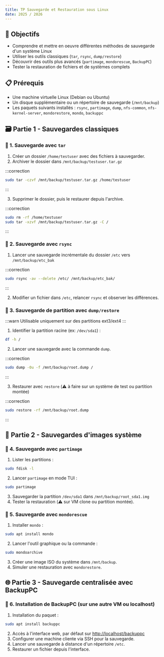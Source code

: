 ```yaml
---
title: TP Sauvegarde et Restauration sous Linux
date: 2025 / 2026
---
```


## 🎯 Objectifs

- Comprendre et mettre en oeuvre différentes méthodes de sauvegarde d'un système Linux
- Utiliser les outils classiques (`tar`, `rsync`, `dump/restore`)
- Découvrir des outils plus avancés (`partimage`, `mondorescue`, `BackupPC`)
- Tester la restauration de fichiers et de systèmes complets

## 📋 Prérequis

- Une machine virtuelle Linux (Debian ou Ubuntu)
- Un disque supplémentaire ou un répertoire de sauvegarde (`/mnt/backup`)
- Les paquets suivants installés : `rsync`, `partimage`, `dump`, `nfs-common`, `nfs-kernel-server`, `mondorestore`, `mondo`, `backuppc`

## 🗃️ Partie 1 - Sauvegardes classiques

### 🔹 1. Sauvegarde avec `tar`

1. Créer un dossier `/home/testuser` avec des fichiers à sauvegarder.
2. Archiver le dossier dans `/mnt/backup/testuser.tar.gz`

:::correction
```sh
sudo tar -czvf /mnt/backup/testuser.tar.gz /home/testuser
````
:::

3. Supprimer le dossier, puis le restaurer depuis l'archive.

:::correction
```sh
sudo rm -rf /home/testuser
sudo tar -xzvf /mnt/backup/testuser.tar.gz -C /
```
:::

### 🔹 2. Sauvegarde avec `rsync`

1. Lancer une sauvegarde incrémentale du dossier `/etc` vers `/mnt/backup/etc_bak`

:::correction
```sh
sudo rsync -av --delete /etc/ /mnt/backup/etc_bak/
```
:::

2. Modifier un fichier dans `/etc`, relancer `rsync` et observer les différences.

### 🔹 3. Sauvegarde de partition avec `dump/restore`

:::warn
Utilisable uniquement sur des partitions ext3/ext4
:::

1. Identifier la partition racine (ex: `/dev/sda1`) :

```sh
df -h /
```

2. Lancer une sauvegarde avec la commande `dump`.

:::correction
```sh
sudo dump -0u -f /mnt/backup/root.dump /
```
:::

3. Restaurer avec `restore` (⚠️ à faire sur un système de test ou partition montée)

:::correction
```sh
sudo restore -rf /mnt/backup/root.dump
```
:::

## 💾 Partie 2 - Sauvegardes d'images système

### 🔹 4. Sauvegarde avec `partimage`

1. Lister les partitions :

```sh
sudo fdisk -l
```

2. Lancer `partimage` en mode TUI :

```sh
sudo partimage
```

3. Sauvegarder la partition `/dev/sda1` dans `/mnt/backup/root_sda1.img`
4. Tester la restauration (⚠️ sur VM clone ou partition montée).

### 🔹 5. Sauvegarde avec `mondorescue`

1. Installer `mondo` :

```sh
sudo apt install mondo
```

2. Lancer l'outil graphique ou la commande :

```sh
sudo mondoarchive
```

3. Créer une image ISO du système dans `/mnt/backup`.
4. Simuler une restauration avec `mondorestore`.

## 🌐 Partie 3 - Sauvegarde centralisée avec BackupPC

### 🔹 6. Installation de BackupPC (sur une autre VM ou localhost)

1. Installation du paquet :

```sh
sudo apt install backuppc
```

2. Accès à l'interface web, par défaut sur <http://localhost/backuppc>
3. Configurer une machine cliente via SSH pour la sauvegarde.
4. Lancer une sauvegarde à distance d'un répertoire `/etc`.
5. Restaurer un fichier depuis l'interface.

